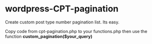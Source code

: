 # wordpress-CPT-pagination
Create custom post type number pagination list. Its easy. 

Copy code from cpt-pagination.php to your functions.php then use the function **custom_pagination($your_query)**
